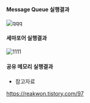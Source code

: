 


#### Message Queue 실행결과

![qqq](https://user-images.githubusercontent.com/59076451/128169071-8b9e5f2d-3830-463f-8779-4237f8cc1065.PNG)



#### 세마포어 실행결과

![1111](https://user-images.githubusercontent.com/59076451/128306821-142a7b88-3c5c-4ac0-ac82-e31ed849d4f1.PNG)



#### 공유 메모리 실행결과




- 참고자료 

https://reakwon.tistory.com/97

